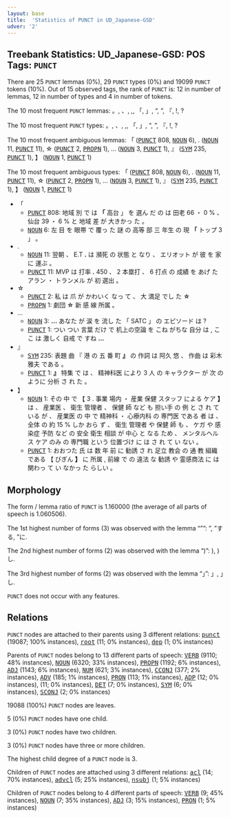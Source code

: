 ```yaml
---
layout: base
title:  'Statistics of PUNCT in UD_Japanese-GSD'
udver: '2'
---
```


## Treebank Statistics: UD_Japanese-GSD: POS Tags: `PUNCT`

There are 25 `PUNCT` lemmas (0%), 29 `PUNCT` types (0%) and 19099 `PUNCT` tokens (10%).
Out of 15 observed tags, the rank of `PUNCT` is: 12 in number of lemmas, 12 in number of types and 4 in number of tokens.

The 10 most frequent `PUNCT` lemmas: 。, 、, ,, 「, 」, “, ”, 『, !, ?

The 10 most frequent `PUNCT` types:  。, 、, ,, 「, 」, “, ”, 『, !, ?

The 10 most frequent ambiguous lemmas: 「 (<tt><a href="ja_gsd-pos-PUNCT.html">PUNCT</a></tt> 808, <tt><a href="ja_gsd-pos-NOUN.html">NOUN</a></tt> 6), . (<tt><a href="ja_gsd-pos-NOUN.html">NOUN</a></tt> 11, <tt><a href="ja_gsd-pos-PUNCT.html">PUNCT</a></tt> 11), ☆ (<tt><a href="ja_gsd-pos-PUNCT.html">PUNCT</a></tt> 2, <tt><a href="ja_gsd-pos-PROPN.html">PROPN</a></tt> 1), ... (<tt><a href="ja_gsd-pos-NOUN.html">NOUN</a></tt> 3, <tt><a href="ja_gsd-pos-PUNCT.html">PUNCT</a></tt> 1), 』 (<tt><a href="ja_gsd-pos-SYM.html">SYM</a></tt> 235, <tt><a href="ja_gsd-pos-PUNCT.html">PUNCT</a></tt> 1), 】 (<tt><a href="ja_gsd-pos-NOUN.html">NOUN</a></tt> 1, <tt><a href="ja_gsd-pos-PUNCT.html">PUNCT</a></tt> 1)

The 10 most frequent ambiguous types:  「 (<tt><a href="ja_gsd-pos-PUNCT.html">PUNCT</a></tt> 808, <tt><a href="ja_gsd-pos-NOUN.html">NOUN</a></tt> 6), . (<tt><a href="ja_gsd-pos-NOUN.html">NOUN</a></tt> 11, <tt><a href="ja_gsd-pos-PUNCT.html">PUNCT</a></tt> 11), ☆ (<tt><a href="ja_gsd-pos-PUNCT.html">PUNCT</a></tt> 2, <tt><a href="ja_gsd-pos-PROPN.html">PROPN</a></tt> 1), ... (<tt><a href="ja_gsd-pos-NOUN.html">NOUN</a></tt> 3, <tt><a href="ja_gsd-pos-PUNCT.html">PUNCT</a></tt> 1), 』 (<tt><a href="ja_gsd-pos-SYM.html">SYM</a></tt> 235, <tt><a href="ja_gsd-pos-PUNCT.html">PUNCT</a></tt> 1), 】 (<tt><a href="ja_gsd-pos-NOUN.html">NOUN</a></tt> 1, <tt><a href="ja_gsd-pos-PUNCT.html">PUNCT</a></tt> 1)


* 「
  * <tt><a href="ja_gsd-pos-PUNCT.html">PUNCT</a></tt> 808: 地域 別 で は <b>「</b> 高台 」 を 選ん だ の は 田老 66 ・ 0 % 、 仙台 39 ・ 6 % と 地域 差 が 大きかっ た 。
  * <tt><a href="ja_gsd-pos-NOUN.html">NOUN</a></tt> 6: 左 目 を 眼帯 で 覆っ た 謎 の 高等 部 三 年生 の 現 <b>「</b> トップ 3 」 。
* .
  * <tt><a href="ja_gsd-pos-NOUN.html">NOUN</a></tt> 11: 翌朝 、 E.T <b>.</b> は 瀕死 の 状態 と なり 、 エリオット が 彼 を 家 に 運ぶ 。
  * <tt><a href="ja_gsd-pos-PUNCT.html">PUNCT</a></tt> 11: MVP は 打率 <b>.</b> 450 、 2 本塁打 、 6 打点 の 成績 を あげ た アラン ・ トランメル が 初 選出 。
* ☆
  * <tt><a href="ja_gsd-pos-PUNCT.html">PUNCT</a></tt> 2: 私 は 爪 が かわいく なっ て 、 大 満足 でし た <b>☆</b>
  * <tt><a href="ja_gsd-pos-PROPN.html">PROPN</a></tt> 1: 劇団 <b>☆</b> 新 感 線 所属 。
* ...
  * <tt><a href="ja_gsd-pos-NOUN.html">NOUN</a></tt> 3: <b>...</b> あなた が 涙 を 流し た 「 SATC 」 の エピソード は ?
  * <tt><a href="ja_gsd-pos-PUNCT.html">PUNCT</a></tt> 1: つい つい 言葉 だけ で 机上の空論 を こね がちな 自分 は , ここ は 激しく 自戒 で すね <b>...</b>
* 』
  * <tt><a href="ja_gsd-pos-SYM.html">SYM</a></tt> 235: 表題 曲 『 港 の 五 番 町 <b>』</b> の 作詞 は 阿久 悠 、 作曲 は 彩木 雅夫 である 。
  * <tt><a href="ja_gsd-pos-PUNCT.html">PUNCT</a></tt> 1: <b>』</b> 特集 で は 、 精神科医 により 3 人 の キャラクター が 次 の ように 分析 さ れ た 。
* 】
  * <tt><a href="ja_gsd-pos-NOUN.html">NOUN</a></tt> 1: その 中 で 【 3 . 事業 場内 ・ 産業 保健 スタッフ による ケア <b>】</b> は 、 産業医 、 衛生 管理者 、 保健 師 など も 担い手 の 例 と さ れ て いる が 、 産業医 の 中 で 精神科 ・ 心療内科 の 専門医 である 者 は 、 全体 の 約 15 % しか おら ず 、 衛生 管理者 や 保健 師 も 、 ケガ や 感染症 予防 など の 安全 衛生 相談 が 中心 と なる ため 、 メンタルヘルス ケア のみ の 専門職 という 位置づけ に は さ れ て い ない 。
  * <tt><a href="ja_gsd-pos-PUNCT.html">PUNCT</a></tt> 1: おおつた 氏 は 数 年 前 に 勧誘 さ れ 足立 教会 の 通 教 組織 である 【 びぎん <b>】</b> に 所属 , 前線 で の 違法 な 勧誘 や 霊感商法 に は 関わっ て い なかっ た らしい 。

## Morphology

The form / lemma ratio of `PUNCT` is 1.160000 (the average of all parts of speech is 1.060506).

The 1st highest number of forms (3) was observed with the lemma “””: ”, ”する, ”に.

The 2nd highest number of forms (2) was observed with the lemma “)”: ), )し.

The 3rd highest number of forms (2) was observed with the lemma “」”: 」, 」し.

`PUNCT` does not occur with any features.


## Relations

`PUNCT` nodes are attached to their parents using 3 different relations: <tt><a href="ja_gsd-dep-punct.html">punct</a></tt> (19087; 100% instances), <tt><a href="ja_gsd-dep-root.html">root</a></tt> (11; 0% instances), <tt><a href="ja_gsd-dep-dep.html">dep</a></tt> (1; 0% instances)

Parents of `PUNCT` nodes belong to 13 different parts of speech: <tt><a href="ja_gsd-pos-VERB.html">VERB</a></tt> (9110; 48% instances), <tt><a href="ja_gsd-pos-NOUN.html">NOUN</a></tt> (6320; 33% instances), <tt><a href="ja_gsd-pos-PROPN.html">PROPN</a></tt> (1192; 6% instances), <tt><a href="ja_gsd-pos-ADJ.html">ADJ</a></tt> (1143; 6% instances), <tt><a href="ja_gsd-pos-NUM.html">NUM</a></tt> (621; 3% instances), <tt><a href="ja_gsd-pos-CCONJ.html">CCONJ</a></tt> (377; 2% instances), <tt><a href="ja_gsd-pos-ADV.html">ADV</a></tt> (185; 1% instances), <tt><a href="ja_gsd-pos-PRON.html">PRON</a></tt> (113; 1% instances), <tt><a href="ja_gsd-pos-ADP.html">ADP</a></tt> (12; 0% instances),  (11; 0% instances), <tt><a href="ja_gsd-pos-DET.html">DET</a></tt> (7; 0% instances), <tt><a href="ja_gsd-pos-SYM.html">SYM</a></tt> (6; 0% instances), <tt><a href="ja_gsd-pos-SCONJ.html">SCONJ</a></tt> (2; 0% instances)

19088 (100%) `PUNCT` nodes are leaves.

5 (0%) `PUNCT` nodes have one child.

3 (0%) `PUNCT` nodes have two children.

3 (0%) `PUNCT` nodes have three or more children.

The highest child degree of a `PUNCT` node is 3.

Children of `PUNCT` nodes are attached using 3 different relations: <tt><a href="ja_gsd-dep-acl.html">acl</a></tt> (14; 70% instances), <tt><a href="ja_gsd-dep-advcl.html">advcl</a></tt> (5; 25% instances), <tt><a href="ja_gsd-dep-nsubj.html">nsubj</a></tt> (1; 5% instances)

Children of `PUNCT` nodes belong to 4 different parts of speech: <tt><a href="ja_gsd-pos-VERB.html">VERB</a></tt> (9; 45% instances), <tt><a href="ja_gsd-pos-NOUN.html">NOUN</a></tt> (7; 35% instances), <tt><a href="ja_gsd-pos-ADJ.html">ADJ</a></tt> (3; 15% instances), <tt><a href="ja_gsd-pos-PRON.html">PRON</a></tt> (1; 5% instances)

